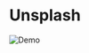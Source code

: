 # Unsplash


![Demo](https://user-images.githubusercontent.com/71669124/194274959-839c021f-4e8f-41ce-9907-4e21e879ae3e.gif)

